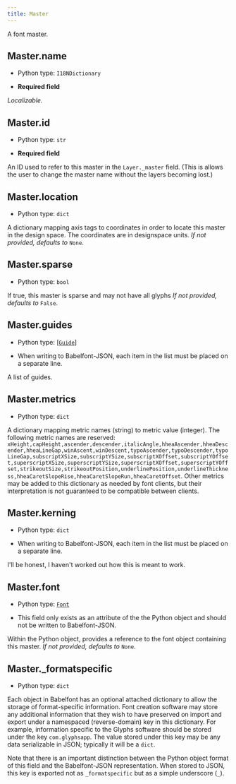 ```yaml
---
title: Master
---
```

A font master.
## Master.name

* Python type: `I18NDictionary`

* **Required field**

 *Localizable.*


## Master.id

* Python type: `str`

* **Required field**

An ID used to refer to this master in the
`Layer._master` field. (This is allows the user to change the master name
without the layers becoming lost.)


## Master.location

* Python type: `dict`

A dictionary mapping axis tags to coordinates
in order to locate this master in the design space. The coordinates are in designspace units.
*If not provided, defaults to* `None`.


## Master.sparse

* Python type: `bool`

If true, this master is sparse and may not have all glyphs
*If not provided, defaults to* `False`.


## Master.guides

* Python type: [[`Guide`](Guide.html)]

* When writing to Babelfont-JSON, each item in the list must be placed on a separate line.

A list of guides.


## Master.metrics

* Python type: `dict`

A dictionary mapping metric names (string) to metric value (integer). The following
metric names are reserved: `xHeight,capHeight,ascender,descender,italicAngle,hheaAscender,hheaDescender,hheaLineGap,winAscent,winDescent,typoAscender,typoDescender,typoLineGap,subscriptXSize,subscriptYSize,subscriptXOffset,subscriptYOffset,superscriptXSize,superscriptYSize,superscriptXOffset,superscriptYOffset,strikeoutSize,strikeoutPosition,underlinePosition,underlineThickness,hheaCaretSlopeRise,hheaCaretSlopeRun,hheaCaretOffset`. Other metrics may be added to this dictionary
as needed by font clients, but their interpretation is not guaranteed to be
compatible between clients.


## Master.kerning

* Python type: `dict`

* When writing to Babelfont-JSON, each item in the list must be placed on a separate line.

I'll be honest, I haven't worked out how this is meant to work.


## Master.font

* Python type: [`Font`](Font.html)

* This field only exists as an attribute of the the Python object and should not be written to Babelfont-JSON.

Within the Python object, provides a reference to the font object containing this master.
*If not provided, defaults to* `None`.


## Master._formatspecific

* Python type: `dict`


Each object in Babelfont has an optional attached dictionary to allow the storage
of format-specific information. Font creation software may store any additional
information that they wish to have preserved on import and export under a
namespaced (reverse-domain) key in this dictionary. For example, information
specific to the Glyphs software should be stored under the key `com.glyphsapp`.
The value stored under this key may be any data serializable in JSON; typically
it will be a `dict`.

Note that there is an important distinction between the Python object format
of this field and the Babelfont-JSON representation. When stored to JSON, this key
is exported not as `_formatspecific` but as a simple underscore (`_`).



